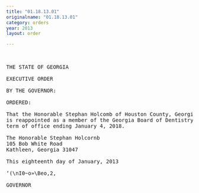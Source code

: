 ```yaml
---
title: "01.18.13.01"
originalname: "01.18.13.01"
category: orders
year: 2013
layout: order

---
```

<pre>
 

THE STATE OF GEORGIA

EXECUTIVE ORDER

BY THE GOVERNOR:

ORDERED:

That the Honorable Stephan Holcomb of Houston County, Georgia,
is reappointed as a member of the Georgia Board of Dentistry for a
term of office ending January 4, 2018.

The Honorable Stephan Holcornb
105 Bob White Road
Kathleen, Georgia 31047

This eighteenth day of January, 2013

‘(\nI0~o»\Beo,2,

GOVERNOR

</pre>
